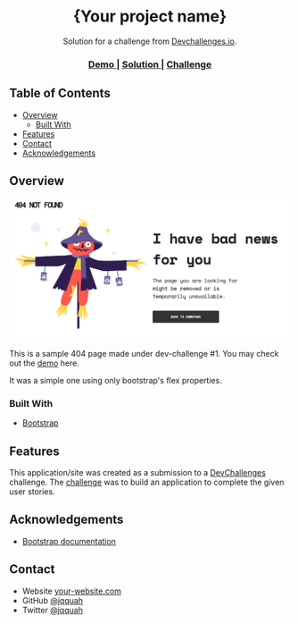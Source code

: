 <!-- Please update value in the {}  -->

<h1 align="center">{Your project name}</h1>

<div align="center">
   Solution for a challenge from  <a href="http://devchallenges.io" target="_blank">Devchallenges.io</a>.
</div>

<div align="center">
  <h3>
    <a href="https://htmlpreview.github.io/?https://github.com/jqquah/404-not-found/blob/main/404.html">
      Demo
    </a>
    <span> | </span>
    <a href="https://github.com/jqquah/404-not-found/blob/main/404.html">
      Solution
    </a>
    <span> | </span>
    <a href="https://devchallenges.io/challenges/wBunSb7FPrIepJZAg0sY">
      Challenge
    </a>
  </h3>
</div>

<!-- TABLE OF CONTENTS -->

## Table of Contents

- [Overview](#overview)
  - [Built With](#built-with)
- [Features](#features)
- [Contact](#contact)
- [Acknowledgements](#acknowledgements)

<!-- OVERVIEW -->

## Overview

![screenshot](screenshot.png)

This is a sample 404 page made under dev-challenge #1. You may check out the [demo](https://htmlpreview.github.io/?https://github.com/jqquah/404-not-found/blob/main/404.html) here.

It was a simple one using only bootstrap's flex properties.

### Built With

<!-- This section should list any major frameworks that you built your project using. Here are a few examples.-->

- [Bootstrap](https://getbootstrap.com)

## Features

<!-- List the features of your application or follow the template. Don't share the figma file here :) -->

This application/site was created as a submission to a [DevChallenges](https://devchallenges.io/challenges) challenge. The [challenge](https://devchallenges.io/challenges/wBunSb7FPrIepJZAg0sY) was to build an application to complete the given user stories.

## Acknowledgements

<!-- This section should list any articles or add-ons/plugins that helps you to complete the project. This is optional but it will help you in the future. For exmpale -->

- [Bootstrap documentation](https://getbootstrap.com/docs/5.1/getting-started/introduction/)

## Contact

- Website [your-website.com](https://{your-web-site-link})
- GitHub [@jqquah](https://{github.com/jqquah})
- Twitter [@jqquah](https://{twitter.com/jqquah})
